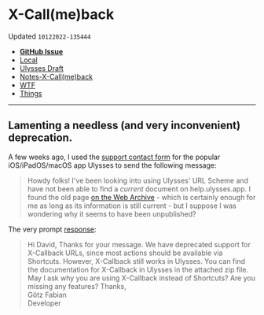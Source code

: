 # X-Call(me)back
Updated `10122022-135444`

- [**GitHub Issue**](https://github.com/extratone/bilge/issues/369)
- [Local](drafts://open?uuid=7D32DB34-969B-435F-8502-FC286350570F)
- [Ulysses Draft](ulysses://x-callback-url/open?id=xi_hRyFK2hiUGDDYSvfpkA)
- [Notes-X-Call(me)back](drafts://open?uuid=F94754AD-52B9-4C5B-BBC4-06B1FCC51110)
- [WTF](https://davidblue.wtf/drafts/7D32DB34-969B-435F-8502-FC286350570F.html)
- [Things](things:///show?id=Ro6GRUVWeLK8HaPZXd43Jm)

---

## Lamenting a needless (and very inconvenient) deprecation.

<!--more-->

A few weeks ago, I used the [support contact form](https://ulysses.app/contact "Ulysses Support Contact Form") for the popular iOS/iPadOS/macOS app Ulysses to send the following message:

> Howdy folks!
> I've been looking into using Ulysses' URL Scheme and have not been able to find a *current* document on help.ulysses.app. I found the old page [on the Web Archive](http://web.archive.org/web/20160314104529/http://ulyssesapp.com:80/kb/x-callback-url "Ulysses X-Callback-URL Documentation (Archived)") - which is certainly enough for me as long as its information is still current - but I suppose I was wondering why it seems to have been unpublished?

The very prompt [response](https://app.sparkmailapp.com/web-share/EWr1BnP9WN29W3hhFQ5-Ceadu6YWfA_Rf3Or3oLr):

> Hi David,
> Thanks for your message. 
> We have deprecated support for X-Callback URLs, since most actions should be available via Shortcuts. However, X-Callback still works in Ulysses. You can find the documentation for X-Callback in Ulysses in the attached zip file.
> May I ask why you are using X-Callback instead of Shortcuts? Are you missing any features?
> Thanks,  
> Götz Fabian  
> Developer

<!--comment-->
